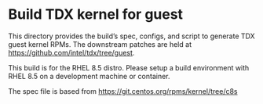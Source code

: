 # Build TDX kernel for guest
 
This directory provides the build’s spec, configs, and script to generate TDX
guest kernel RPMs.
The downstream patches are held at <https://github.com/intel/tdx/tree/guest>.

This build is for the RHEL 8.5 distro. Please setup a build environment with RHEL 8.5
on a development machine or container.

The spec file is based from https://git.centos.org/rpms/kernel/tree/c8s
